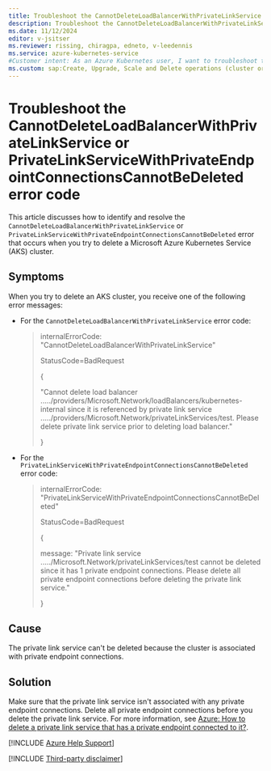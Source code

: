 ```yaml
---
title: Troubleshoot the CannotDeleteLoadBalancerWithPrivateLinkService or PrivateLinkServiceWithPrivateEndpointConnectionsCannotBeDeleted error code
description: Troubleshoot the CannotDeleteLoadBalancerWithPrivateLinkService or PrivateLinkServiceWithPrivateEndpointConnectionsCannotBeDeleted error when you delete an AKS cluster.
ms.date: 11/12/2024
editor: v-jsitser
ms.reviewer: rissing, chiragpa, edneto, v-leedennis
ms.service: azure-kubernetes-service
#Customer intent: As an Azure Kubernetes user, I want to troubleshoot the CannotDeleteLoadBalancerWithPrivateLinkService or PrivateLinkServiceWithPrivateEndpointConnectionsCannotBeDeleted error code so that I can successfully delete an Azure Kubernetes Service (AKS) cluster.
ms.custom: sap:Create, Upgrade, Scale and Delete operations (cluster or nodepool)
---
```

# Troubleshoot the CannotDeleteLoadBalancerWithPrivateLinkService or PrivateLinkServiceWithPrivateEndpointConnectionsCannotBeDeleted error code

This article discusses how to identify and resolve the `CannotDeleteLoadBalancerWithPrivateLinkService` or `PrivateLinkServiceWithPrivateEndpointConnectionsCannotBeDeleted` error that occurs when you try to delete a Microsoft Azure Kubernetes Service (AKS) cluster.

## Symptoms

When you try to delete an AKS cluster, you receive one of the following error messages:

- For the `CannotDeleteLoadBalancerWithPrivateLinkService` error code:

  > internalErrorCode: "CannotDeleteLoadBalancerWithPrivateLinkService"
  >
  > StatusCode=BadRequest
  >
  > {
  >
  > "Cannot delete load balancer ...../providers/Microsoft.Network/loadBalancers/kubernetes-internal since it is referenced by private link service ...../providers/Microsoft.Network/privateLinkServices/test. Please delete private link service prior to deleting load balancer."
  >
  > }

- For the `PrivateLinkServiceWithPrivateEndpointConnectionsCannotBeDeleted` error code:

  > internalErrorCode: "PrivateLinkServiceWithPrivateEndpointConnectionsCannotBeDeleted"
  >
  > StatusCode=BadRequest
  >
  > {
  >
  > message: "Private link service ...../Microsoft.Network/privateLinkServices/test cannot be deleted since it has 1 private endpoint connections. Please delete all private endpoint connections before deleting the private link service."
  >
  > }

## Cause

The private link service can't be deleted because the cluster is associated with private endpoint connections.

## Solution

Make sure that the private link service isn't associated with any private endpoint connections. Delete all private endpoint connections before you delete the private link service. For more information, see [Azure: How to delete a private link service that has a private endpoint connected to it?](https://stackoverflow.com/questions/60623484/azure-how-to-delete-a-private-link-service-that-has-a-private-endpoint-connecte).

[!INCLUDE [Azure Help Support](../../../includes/azure-help-support.md)]

[!INCLUDE [Third-party disclaimer](../../../includes/third-party-disclaimer.md)]
